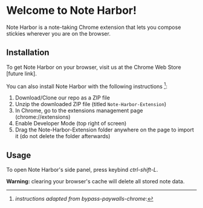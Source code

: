 # Welcome to Note Harbor!

Note Harbor is a note-taking Chrome extension that lets you compose stickies wherever you are on the browser. 

## Installation

To get Note Harbor on your browser, visit us at the Chrome Web Store [future link].

You can also install Note Harbor with the following instructions [^1]:

1. Download/Clone our repo as a ZIP file
2. Unzip the downloaded ZIP file (titled `Note-Harbor-Extension`)
3. In Chrome, go to the extensions management page (chrome://extensions)
4. Enable Developer Mode (top right of screen)
5. Drag the Note-Harbor-Extension folder anywhere on the page to import it (do not delete the folder afterwards)

## Usage

To open Note Harbor's side panel, press keybind *ctrl-shift-L*.

**Warning:** clearing your browser's cache will delete all stored note data.

[^1]: *instructions adapted from bypass-paywalls-chrome*:
